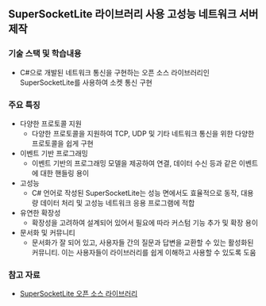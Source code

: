 ## SuperSocketLite 라이브러리 사용 고성능 네트워크 서버 제작

### 기술 스택 및 학습내용
- C#으로 개발된 네트워크 통신을 구현하는 오픈 소스 라이브러리인 SuperSocketLite를 사용하여 소켓 통신 구현

### 주요 특징
- 다양한 프로토콜 지원
  - 다양한 프로토콜을 지원하여 TCP, UDP 및 기타 네트워크 통신을 위한 다양한 프로토콜을 쉽게 구현
- 이벤트 기반 프로그래밍
  - 이벤트 기반의 프로그래밍 모델을 제공하여 연결, 데이터 수신 등과 같은 이벤트에 대한 핸들링 용이
- 고성능
  - C# 언어로 작성된 SuperSocketLite는 성능 면에서도 효율적으로 동작, 대용량 데이터 처리 및 고성능 네트워크 응용 프로그램에 적합
- 유연한 확장성
  - 확장성을 고려하여 설계되어 있어서 필요에 따라 커스텀 기능 추가 및 확장 용이
- 문서화 및 커뮤니티
  - 문서화가 잘 되어 있고, 사용자들 간의 질문과 답변을 교환할 수 있는 활성화된 커뮤니티. 이는 사용자들이 라이브러리를 쉽게 이해하고 사용할 수 있도록 도움
 
### 참고 자료
- [SuperSocketLite 오픈 소스 라이브러리](https://github.com/jacking75/SuperSocketLite)
